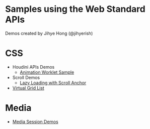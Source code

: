 # Samples using the Web Standard APIs

Demos created by Jihye Hong (@jihyerish)

# CSS
* Houdini APIs Demos
   * [Animation Worklet Sample](https://jihyerish.github.io/houdini-test/parallax-scrolling-compositor-worklet/)
* Scroll Demos
   * [Lazy Loading with Scroll Anchor](https://jihyerish.github.io/scroll-with-focus/lazyLoading.html)
* [Virtual Grid List](https://jihyerish.github.io/virtual-grid-list/)

# Media
* [Media Session Demos](https://jihyerish.github.io/media-session-demo/mymediaplayer)
